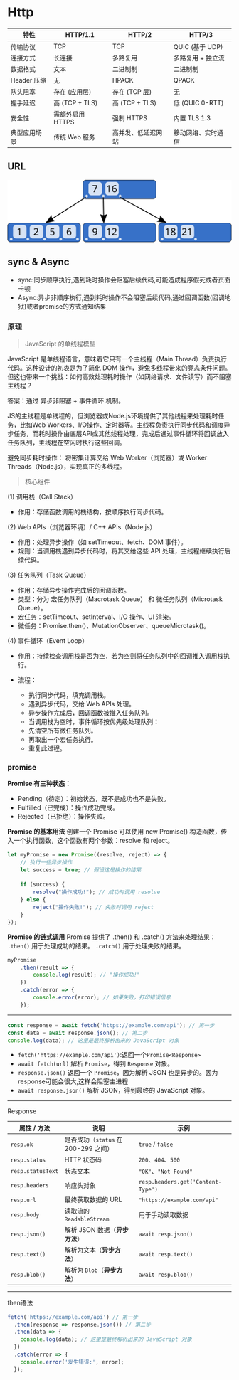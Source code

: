 # Http

| 特性            | HTTP/1.1        | HTTP/2         | HTTP/3          |
|---------------|--------------|--------------|--------------|
| 传输协议        | TCP          | TCP          | QUIC (基于 UDP) |
| 连接方式        | 长连接         | 多路复用       | 多路复用 + 独立流  |
| 数据格式        | 文本          | 二进制制       | 二进制制       |
| Header 压缩    | 无           | HPACK       | QPACK       |
| 队头阻塞        | 存在 (应用层)  | 存在 (TCP 层)  | 无           |
| 握手延迟        | 高 (TCP + TLS) | 高 (TCP + TLS) | 低 (QUIC 0-RTT) |
| 安全性         | 需额外启用 HTTPS | 强制 HTTPS    | 内置 TLS 1.3    |
| 典型应用场景    | 传统 Web 服务  | 高并发、低延迟网站 | 移动网络、实时通信 |

## URL

![alt text](https://raw.githubusercontent.com/buqiuz/Images/main/image.png)

## sync & Async

- sync:同步顺序执行,遇到耗时操作会阻塞后续代码,可能造成程序假死或者页面卡顿
- Async:异步非顺序执行,遇到耗时操作不会阻塞后续代码,通过回调函数(回调地狱)或者promise的方式通知结果

### 原理

>JavaScript 的单线程模型

JavaScript 是单线程语言，意味着它只有一个主线程（Main Thread）负责执行代码。这种设计的初衷是为了简化 DOM 操作，避免多线程带来的竞态条件问题。但这也带来一个挑战：如何高效处理耗时操作（如网络请求、文件读写）而不阻塞主线程？

答案：通过 异步非阻塞 + 事件循环 机制。

JS的主线程是单线程的，但浏览器或Node.js环境提供了其他线程来处理耗时任务，比如Web Workers、I/O操作、定时器等。主线程负责执行同步代码和调度异步任务，而耗时操作由底层API或其他线程处理，完成后通过事件循环将回调放入任务队列，主线程在空闲时执行这些回调。

避免同步耗时操作：
将密集计算交给 Web Worker（浏览器）或 Worker Threads（Node.js），实现真正的多线程。
>核心组件

(1) 调用栈（Call Stack）

- 作用：存储函数调用的栈结构，按顺序执行同步代码。

(2) Web APIs（浏览器环境）/ C++ APIs（Node.js）

- 作用：处理异步操作（如 setTimeout、fetch、DOM 事件）。
- 规则：当调用栈遇到异步代码时，将其交给这些 API 处理，主线程继续执行后续代码。

(3) 任务队列（Task Queue）

- 作用：存储异步操作完成后的回调函数。
- 类型：分为 宏任务队列（Macrotask Queue） 和 微任务队列（Microtask Queue）。
- 宏任务：setTimeout、setInterval、I/O 操作、UI 渲染。
- 微任务：Promise.then()、MutationObserver、queueMicrotask()。

(4) 事件循环（Event Loop）

- 作用：持续检查调用栈是否为空，若为空则将任务队列中的回调推入调用栈执行。

- 流程：
  - 执行同步代码，填充调用栈。
  - 遇到异步代码，交给 Web APIs 处理。
  - 异步操作完成后，回调函数被推入任务队列。
  - 当调用栈为空时，事件循环按优先级处理队列：
  - 先清空所有微任务队列。
  - 再取出一个宏任务执行。
  - 重复此过程。

### promise

**Promise 有三种状态：**

- Pending（待定）：初始状态，既不是成功也不是失败。
- Fulfilled（已完成）：操作成功完成。
- Rejected（已拒绝）：操作失败。

**Promise 的基本用法**
创建一个 Promise 可以使用 new Promise() 构造函数，传入一个执行函数，这个函数有两个参数：resolve 和 reject。

```js
let myPromise = new Promise((resolve, reject) => {
    // 执行一些异步操作
    let success = true; // 假设这是操作的结果

    if (success) {
        resolve("操作成功!"); // 成功时调用 resolve
    } else {
        reject("操作失败!"); // 失败时调用 reject
    }
});
```

**Promise 的链式调用**
Promise 提供了 .then() 和 .catch() 方法来处理结果：
`.then()` 用于处理成功的结果。
`.catch()` 用于处理失败的结果。

```js
myPromise
    .then(result => {
        console.log(result); // "操作成功!"
    })
    .catch(error => {
        console.error(error); // 如果失败，打印错误信息
    });
```

---

```js
const response = await fetch('https://example.com/api'); // 第一步
const data = await response.json(); // 第二步
console.log(data); // 这里是最终解析出来的 JavaScript 对象
```

- `fetch('https://example.com/api')`:返回一个`Promise<Response>`
- `await fetch(url)` 解析 `Promise`，得到 `Response` 对象。
- `response.json()` 返回一个 `Promise`，因为解析 JSON 也是异步的。因为response可能会很大,这样会阻塞主进程
- `await response.json()` 解析 JSON，得到最终的 JavaScript 对象。

---

Response

| 属性 / 方法         | 说明                           | 示例 |
|--------------------|------------------------------|------|
| `resp.ok`         | 是否成功（`status` 在 200-299 之间） | `true` / `false` |
| `resp.status`     | HTTP 状态码                     | `200`、`404`、`500` |
| `resp.statusText` | 状态文本                        | `"OK"`、`"Not Found"` |
| `resp.headers`    | 响应头对象                      | `resp.headers.get('Content-Type')` |
| `resp.url`        | 最终获取数据的 URL              | `"https://example.com/api"` |
| `resp.body`       | 读取流的 `ReadableStream`       | 用于手动读取数据 |
| `resp.json()`     | 解析 JSON 数据（**异步方法**）  | `await resp.json()` |
| `resp.text()`     | 解析为文本（**异步方法**）      | `await resp.text()` |
| `resp.blob()`     | 解析为 `Blob`（**异步方法**）  | `await resp.blob()` |

---

then语法

```js
fetch('https://example.com/api') // 第一步
  .then(response => response.json()) // 第二步
  .then(data => { 
    console.log(data); // 这里是最终解析出来的 JavaScript 对象
  })
  .catch(error => {
    console.error('发生错误:', error);
  });
```
